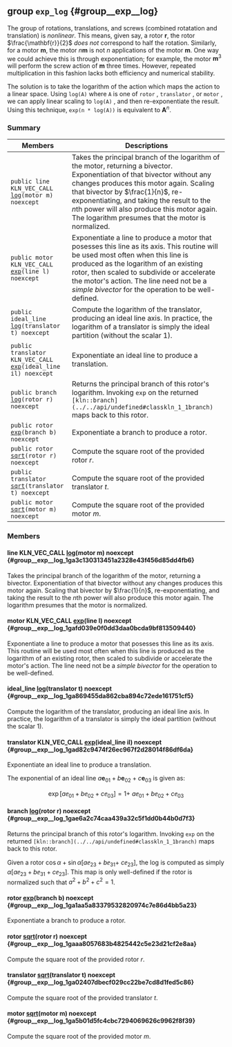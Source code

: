 ## group `exp_log` {#group__exp__log}

The group of rotations, translations, and screws (combined rotatation and translation) is *nonlinear*. This means, given say, a rotor $\mathbf{r}$, the rotor $\frac{\mathbf{r}}{2}$ *does not* correspond to half the rotation. Similarly, for a motor $\mathbf{m}$, the motor $n \mathbf{m}$ is not $n$ applications of the motor $\mathbf{m}$. One way we could achieve this is through exponentiation; for example, the motor $\mathbf{m}^3$ will perform the screw action of $\mathbf{m}$ three times. However, repeated multiplication in this fashion lacks both efficiency and numerical stability.

The solution is to take the logarithm of the action which maps the action to a linear space. Using `log(A)`  where `A`  is one of `rotor` , `translator` , or `motor` , we can apply linear scaling to `log(A)` , and then re-exponentiate the result. Using this technique, `exp(n * log(A))`  is equivalent to $\mathbf{A}^n$.

### Summary

 Members                        | Descriptions                                
--------------------------------|---------------------------------------------
`public line KLN_VEC_CALL ` [`log`](#group__exp__log_1ga3c130313451a2328e43f456d85dd4fb6)`(motor m) noexcept`             | Takes the principal branch of the logarithm of the motor, returning a bivector. Exponentiation of that bivector without any changes produces this motor again. Scaling that bivector by $\frac{1}{n}$, re-exponentiating, and taking the result to the $n$th power will also produce this motor again. The logarithm presumes that the motor is normalized.
`public motor KLN_VEC_CALL ` [`exp`](#group__exp__log_1gafd039e0f0dd3daa0bcda9bf813509440)`(line l) noexcept`             | Exponentiate a line to produce a motor that posesses this line as its axis. This routine will be used most often when this line is produced as the logarithm of an existing rotor, then scaled to subdivide or accelerate the motor's action. The line need not be a *simple bivector* for the operation to be well-defined.
`public ideal_line ` [`log`](#group__exp__log_1ga869455da862cba894c72ede161751cf5)`(translator t) noexcept`             | Compute the logarithm of the translator, producing an ideal line axis. In practice, the logarithm of a translator is simply the ideal partition (without the scalar $1$).
`public translator KLN_VEC_CALL ` [`exp`](#group__exp__log_1gad82c9474f26ec967f2d28014f86df6da)`(ideal_line il) noexcept`             | Exponentiate an ideal line to produce a translation.
`public branch ` [`log`](#group__exp__log_1gae6a2c74caa439a32c5f1dd0b44b0d7f3)`(rotor r) noexcept`             | Returns the principal branch of this rotor's logarithm. Invoking `exp`  on the returned `[kln::branch](../../api/undefined#classkln_1_1branch)`  maps back to this rotor.
`public rotor ` [`exp`](#group__exp__log_1ga1aa5a83379532820974c7e86d4bb5a23)`(branch b) noexcept`             | Exponentiate a branch to produce a rotor.
`public rotor ` [`sqrt`](#group__exp__log_1gaaa8057683b4825442c5e23d21cf2e8aa)`(rotor r) noexcept`             | Compute the square root of the provided rotor $r$.
`public translator ` [`sqrt`](#group__exp__log_1ga02407dbecf029cc22be7cd8d1fed5c86)`(translator t) noexcept`             | Compute the square root of the provided translator $t$.
`public motor ` [`sqrt`](#group__exp__log_1ga5b01d5fc4cbc7294069626c9962f8f39)`(motor m) noexcept`             | Compute the square root of the provided motor $m$.

### Members

#### line KLN_VEC_CALL  [log](#group__exp__log_1ga3c130313451a2328e43f456d85dd4fb6)(motor m) noexcept  {#group__exp__log_1ga3c130313451a2328e43f456d85dd4fb6}

Takes the principal branch of the logarithm of the motor, returning a bivector. Exponentiation of that bivector without any changes produces this motor again. Scaling that bivector by $\frac{1}{n}$, re-exponentiating, and taking the result to the $n$th power will also produce this motor again. The logarithm presumes that the motor is normalized.

#### motor KLN_VEC_CALL  [exp](#group__exp__log_1gafd039e0f0dd3daa0bcda9bf813509440)(line l) noexcept  {#group__exp__log_1gafd039e0f0dd3daa0bcda9bf813509440}

Exponentiate a line to produce a motor that posesses this line as its axis. This routine will be used most often when this line is produced as the logarithm of an existing rotor, then scaled to subdivide or accelerate the motor's action. The line need not be a *simple bivector* for the operation to be well-defined.

#### ideal_line  [log](#group__exp__log_1ga869455da862cba894c72ede161751cf5)(translator t) noexcept  {#group__exp__log_1ga869455da862cba894c72ede161751cf5}

Compute the logarithm of the translator, producing an ideal line axis. In practice, the logarithm of a translator is simply the ideal partition (without the scalar $1$).

#### translator KLN_VEC_CALL  [exp](#group__exp__log_1gad82c9474f26ec967f2d28014f86df6da)(ideal_line il) noexcept  {#group__exp__log_1gad82c9474f26ec967f2d28014f86df6da}

Exponentiate an ideal line to produce a translation.

The exponential of an ideal line $a \mathbf{e}_{01} + b\mathbf{e}_{02} + c\mathbf{e}_{03}$ is given as:

$$\exp{\left[a\ee_{01} + b\ee_{02} + c\ee_{03}\right]} = 1 +\ a\ee_{01} + b\ee_{02} + c\ee_{03}$$

#### branch  [log](#group__exp__log_1gae6a2c74caa439a32c5f1dd0b44b0d7f3)(rotor r) noexcept  {#group__exp__log_1gae6a2c74caa439a32c5f1dd0b44b0d7f3}

Returns the principal branch of this rotor's logarithm. Invoking `exp`  on the returned `[kln::branch](../../api/undefined#classkln_1_1branch)`  maps back to this rotor.

Given a rotor $\cos\alpha + \sin\alpha\left[a\ee_{23} + b\ee_{31} +\ c\ee_{23}\right]$, the log is computed as simply $\alpha\left[a\ee_{23} + b\ee_{31} + c\ee_{23}\right]$. This map is only well-defined if the rotor is normalized such that $a^2 + b^2 + c^2 = 1$.

#### rotor  [exp](#group__exp__log_1ga1aa5a83379532820974c7e86d4bb5a23)(branch b) noexcept  {#group__exp__log_1ga1aa5a83379532820974c7e86d4bb5a23}

Exponentiate a branch to produce a rotor.

#### rotor  [sqrt](#group__exp__log_1gaaa8057683b4825442c5e23d21cf2e8aa)(rotor r) noexcept  {#group__exp__log_1gaaa8057683b4825442c5e23d21cf2e8aa}

Compute the square root of the provided rotor $r$.

#### translator  [sqrt](#group__exp__log_1ga02407dbecf029cc22be7cd8d1fed5c86)(translator t) noexcept  {#group__exp__log_1ga02407dbecf029cc22be7cd8d1fed5c86}

Compute the square root of the provided translator $t$.

#### motor  [sqrt](#group__exp__log_1ga5b01d5fc4cbc7294069626c9962f8f39)(motor m) noexcept  {#group__exp__log_1ga5b01d5fc4cbc7294069626c9962f8f39}

Compute the square root of the provided motor $m$.


